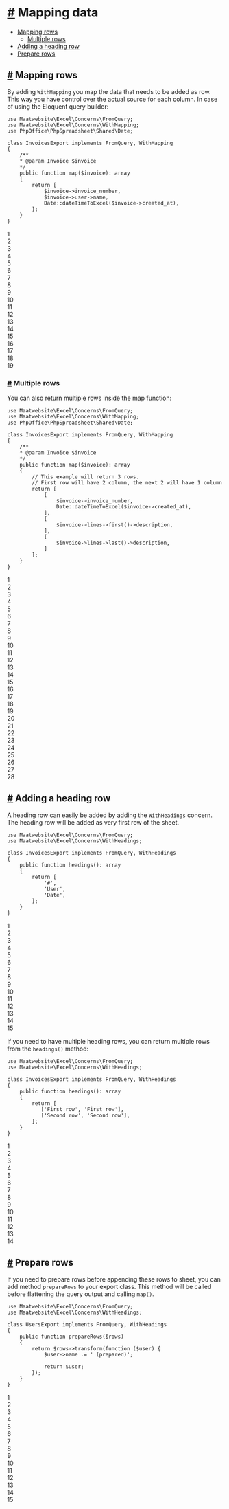 [#](#mapping-data) Mapping data
===============================

*   [Mapping rows](#mapping-rows)
    *   [Multiple rows](#multiple-rows)
*   [Adding a heading row](#adding-a-heading-row)
*   [Prepare rows](#prepare-rows)

[#](#mapping-rows) Mapping rows
-------------------------------

By adding `WithMapping` you map the data that needs to be added as row. This way you have control over the actual source for each column. In case of using the Eloquent query builder:

    
    use Maatwebsite\Excel\Concerns\FromQuery;
    use Maatwebsite\Excel\Concerns\WithMapping;
    use PhpOffice\PhpSpreadsheet\Shared\Date;
    
    class InvoicesExport implements FromQuery, WithMapping
    {    
        /**
        * @param Invoice $invoice
        */
        public function map($invoice): array
        {
            return [
                $invoice->invoice_number,
                $invoice->user->name,
                Date::dateTimeToExcel($invoice->created_at),
            ];
        }
    }
    

1  
2  
3  
4  
5  
6  
7  
8  
9  
10  
11  
12  
13  
14  
15  
16  
17  
18  
19  

### [#](#multiple-rows) Multiple rows

You can also return multiple rows inside the map function:

    
    use Maatwebsite\Excel\Concerns\FromQuery;
    use Maatwebsite\Excel\Concerns\WithMapping;
    use PhpOffice\PhpSpreadsheet\Shared\Date;
    
    class InvoicesExport implements FromQuery, WithMapping
    {    
        /**
        * @param Invoice $invoice
        */
        public function map($invoice): array
        {
            // This example will return 3 rows.
            // First row will have 2 column, the next 2 will have 1 column
            return [
                [
                    $invoice->invoice_number,
                    Date::dateTimeToExcel($invoice->created_at),
                ],
                [
                    $invoice->lines->first()->description,
                ],
                [
                    $invoice->lines->last()->description,
                ]
            ];
        }
    }
    

1  
2  
3  
4  
5  
6  
7  
8  
9  
10  
11  
12  
13  
14  
15  
16  
17  
18  
19  
20  
21  
22  
23  
24  
25  
26  
27  
28  

[#](#adding-a-heading-row) Adding a heading row
-----------------------------------------------

A heading row can easily be added by adding the `WithHeadings` concern. The heading row will be added as very first row of the sheet.

    
    use Maatwebsite\Excel\Concerns\FromQuery;
    use Maatwebsite\Excel\Concerns\WithHeadings;
    
    class InvoicesExport implements FromQuery, WithHeadings
    {   
        public function headings(): array
        {
            return [
                '#',
                'User',
                'Date',
            ];
        }
    }
    

1  
2  
3  
4  
5  
6  
7  
8  
9  
10  
11  
12  
13  
14  
15  

If you need to have multiple heading rows, you can return multiple rows from the `headings()` method:

    
    use Maatwebsite\Excel\Concerns\FromQuery;
    use Maatwebsite\Excel\Concerns\WithHeadings;
    
    class InvoicesExport implements FromQuery, WithHeadings
    {   
        public function headings(): array
        {
            return [
               ['First row', 'First row'],
               ['Second row', 'Second row'],
            ];
        }
    }
    

1  
2  
3  
4  
5  
6  
7  
8  
9  
10  
11  
12  
13  
14  

[#](#prepare-rows) Prepare rows
-------------------------------

If you need to prepare rows before appending these rows to sheet, you can add method `prepareRows` to your export class. This method will be called before flattening the query output and calling `map()`.

    
    use Maatwebsite\Excel\Concerns\FromQuery;
    use Maatwebsite\Excel\Concerns\WithHeadings;
    
    class UsersExport implements FromQuery, WithHeadings
    {   
        public function prepareRows($rows)
        {
            return $rows->transform(function ($user) {
                $user->name .= ' (prepared)';
    
                return $user;
            });
        }
    }
    

1  
2  
3  
4  
5  
6  
7  
8  
9  
10  
11  
12  
13  
14  
15